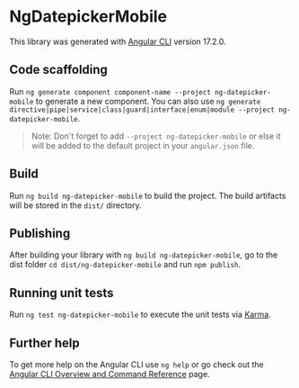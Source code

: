 # NgDatepickerMobile

This library was generated with [Angular CLI](https://github.com/angular/angular-cli) version 17.2.0.

## Code scaffolding

Run `ng generate component component-name --project ng-datepicker-mobile` to generate a new component. You can also use `ng generate directive|pipe|service|class|guard|interface|enum|module --project ng-datepicker-mobile`.
> Note: Don't forget to add `--project ng-datepicker-mobile` or else it will be added to the default project in your `angular.json` file. 

## Build

Run `ng build ng-datepicker-mobile` to build the project. The build artifacts will be stored in the `dist/` directory.

## Publishing

After building your library with `ng build ng-datepicker-mobile`, go to the dist folder `cd dist/ng-datepicker-mobile` and run `npm publish`.

## Running unit tests

Run `ng test ng-datepicker-mobile` to execute the unit tests via [Karma](https://karma-runner.github.io).

## Further help

To get more help on the Angular CLI use `ng help` or go check out the [Angular CLI Overview and Command Reference](https://angular.io/cli) page.
